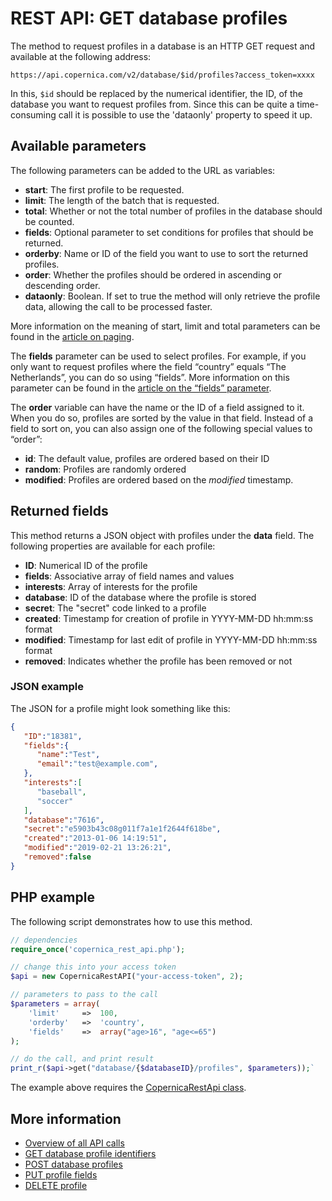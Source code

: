 # REST API: GET database profiles

The method to request profiles in a database is an HTTP GET request and 
available at the following address:

`https://api.copernica.com/v2/database/$id/profiles?access_token=xxxx`

In this, `$id` should be replaced by the numerical identifier, the ID, 
of the database you want to request profiles from. Since this can be 
quite a time-consuming call it is possible to use the 'dataonly' property 
to speed it up.

## Available parameters

The following parameters can be added to the URL as variables:

* **start**: The first profile to be requested.
* **limit**: The length of the batch that is requested.
* **total**: Whether or not the total number of profiles in the database should be counted.
* **fields**: Optional parameter to set conditions for profiles that should be returned.
* **orderby**: Name or ID of the field you want to use to sort the returned profiles.
* **order**: Whether the profiles should be ordered in ascending or descending order.
* **dataonly**: Boolean. If set to true the method will only retrieve the profile data, 
allowing the call to be processed faster.

More information on the meaning of start, limit and total parameters can 
be found in the [article on paging](rest-paging).

The **fields** parameter can be used to select profiles. For example, 
if you only want to request profiles where the field “country” equals 
“The Netherlands”, you can do so using “fields”. More information on 
this parameter can be found in the 
[article on the “fields” parameter](rest-fields-parameter).

The **order** variable can have the name or the ID of a field assigned to 
it. When you do so, profiles are sorted by the value in that field. 
Instead of a field to sort on, you can also assign one of the following 
special values to “order”:

* **id**: The default value, profiles are ordered based on their ID
* **random**: Profiles are randomly ordered
* **modified**: Profiles are ordered based on the *modified* timestamp.

## Returned fields

This method returns a JSON object with profiles under the **data** field. 
The following properties are available for each profile:

* **ID**: Numerical ID of the profile
* **fields**: Associative array of field names and values
* **interests**: Array of interests for the profile
* **database**: ID of the database where the profile is stored
* **secret**: The "secret" code linked to a profile
* **created**: Timestamp for creation of profile in YYYY-MM-DD hh:mm:ss format
* **modified**: Timestamp for last edit of profile in YYYY-MM-DD hh:mm:ss format
* **removed**: Indicates whether the profile has been removed or not

### JSON example

The JSON for a profile might look something like this:

```json
{  
   "ID":"18381",
   "fields":{  
      "name":"Test",
      "email":"test@example.com",
   },
   "interests":[  
      "baseball",
      "soccer"
   ],
   "database":"7616",
   "secret":"e5903b43c08g011f7a1e1f2644f618be",
   "created":"2013-01-06 14:19:51",
   "modified":"2019-02-21 13:26:21",
   "removed":false
}
```

## PHP example

The following script demonstrates how to use this method.

```php
// dependencies
require_once('copernica_rest_api.php');

// change this into your access token
$api = new CopernicaRestAPI("your-access-token", 2);

// parameters to pass to the call
$parameters = array(
    'limit'     =>  100,
    'orderby'   =>  'country',
    'fields'    =>  array("age>16", "age<=65")
);

// do the call, and print result
print_r($api->get("database/{$databaseID}/profiles", $parameters));`
```

The example above requires the [CopernicaRestApi class](rest-php).

## More information

- [Overview of all API calls](rest-api)
- [GET database profile identifiers](rest-get-database-profileids)
- [POST database profiles](rest-post-database-profiles)
- [PUT profile fields](rest-put-profile-fields)
- [DELETE profile](rest-delete-profile)
